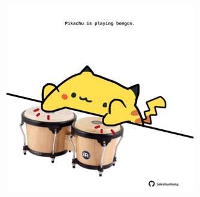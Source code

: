 <!-- built at 08/09/2022, 08:01:05 UTC -->
<p align="center">
  <img width="500" height="500" src="./ReadmeImage.svg">
</p>
